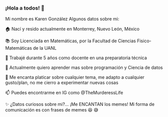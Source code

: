 ### ¡Hola a todos! 👋

Mi nombre es Karen González
Algunos datos sobre mi:

:house: Nací y resido actualmente en Monterrey, Nuevo León, México

:books: Soy Licenciada en Matemáticas, por la Facultad de Ciencias Fisico-Matemáticas de la UANL

:school: Trabajé durante 5 años como docente en una preparatoria técnica

🌱 Actualmente quiero aprender mas sobre programación y Ciencia de datos

💬 Me encanta platicar sobre cualquier tema, me adapto a cualquier gusto/plan, no me cierro a experimentar nuevas cosas

📫 Puedes encontrarme en IG como @TheMurderessLife

:sparkles: ¿Datos curiosos sobre mi?... ¡Me ENCANTAN los memes! Mi forma de comunicación es con frases de memes :satisfied: :sweat_smile:


<!--
**karengzz2003/karengzz2003** is a ✨ _special_ ✨ repository because its `README.md` (this file) appears on your GitHub profile.

Here are some ideas to get you started:

- 🔭 I’m currently working on ...
- 🌱 I’m currently learning ...
- 👯 I’m looking to collaborate on ...
- 🤔 I’m looking for help with ...
- 💬 Ask me about ...
- 📫 How to reach me: ...
- 😄 Pronouns: ...
- ⚡ Fun fact: ...
-->
